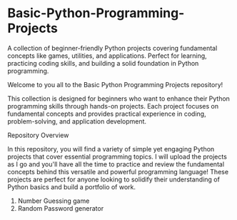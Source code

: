 # Basic-Python-Programming-Projects
A collection of beginner-friendly Python projects covering fundamental concepts like games, utilities, and applications. Perfect for learning, practicing coding skills, and building a solid foundation in Python programming.

Welcome to you all to the Basic Python Programming Projects repository! 

This collection is designed for beginners who want to enhance their Python programming skills through hands-on projects. 
Each project focuses on fundamental concepts and provides practical experience in coding, problem-solving, and application development.

Repository Overview

In this repository, you will find a variety of simple yet engaging Python projects that cover essential programming topics. 
I will upload the projects as I go and you'll have all the time to practice and review the fundamental concepts behind this versatile and powerful programming language! 
These projects are perfect for anyone looking to solidify their understanding of Python basics and build a portfolio of work.

1) Number Guessing game
2) Random Password generator
